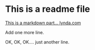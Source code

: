 This is a readme file
=====================
[This is a markdown part... lynda.com](http://www.lynda.com)

Add one more line.

OK, OK, OK.... just another line.
